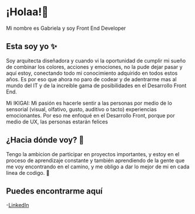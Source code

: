 # ¡Holaa!👋 

Mi nombre es Gabriela y soy Front End Developer 

## Esta soy yo ✨

Soy arquitecta diseñadora y cuando vi la oportunidad de cumplir mi sueño de combinar los colores, acciones y emociones, no la pude dejar pasar y aquí estoy, conectando todo mi conocimiento adquirido en todos estos años. Es por eso que ahora no paro de codear y de adentrarme mas al mundo del IT y de la increible gama de posibilidades en el Desarrollo Front End.

Mi IKIGAI: Mi pasión es hacerle sentir a las personas por medio de lo sensorial (visual, olfativo, gusto, auditivo o tacto) experiencias emocionantes.
Por eso me enfoqué en el Desarrollo Front, porque por medio de UX, las personas estarán felices

## ¿Hacia dónde voy? 🚀 

Tengo la ambicion de participar en proyectos importantes, y estoy en el proceso de aprendizaje constante y también aprendiendo de la gente que me voy encontrando en el camino, y me obligo a dar lo mejor de mi en cada linea de codigo. 💪

## Puedes encontrarme aquí

-[LinkedIn](https://www.linkedin.com/in/gabriela-rojas-chavaco/)

